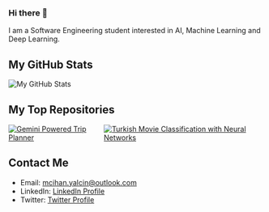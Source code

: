 ### Hi there 👋

I am a Software Engineering student interested in AI, Machine Learning and Deep Learning.

## My GitHub Stats
![My GitHub Stats](https://github-readme-stats.vercel.app/api?username=g-hano&show_icons=true&theme=radical)

## My Top Repositories
<div style="display: flex; justify-content: space-between;">
    <a href="https://github.com/g-hano/Gemini-Powered-Trip-Planner">
        <img src="https://github-readme-stats.vercel.app/api/pin/?username=g-hano&repo=Gemini-Powered-Trip-Planner" alt="Gemini Powered Trip Planner">
    </a>
    <a href="https://github.com/g-hano/Turkish-Movie-Classification-with-Neural-Networks">
        <img src="https://github-readme-stats.vercel.app/api/pin/?username=g-hano&repo=Turkish-Movie-Classification-with-Neural-Networks" alt="Turkish Movie Classification with Neural Networks">
    </a>
</div>

## Contact Me
- Email: mcihan.yalcin@outlook.com
- LinkedIn: [LinkedIn Profile](https://www.linkedin.com/in/chanyalcin)
- Twitter: [Twitter Profile](https://twitter.com/Chan__Ya)
